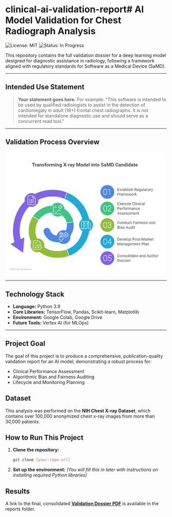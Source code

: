 # clinical-ai-validation-report# AI Model Validation for Chest Radiograph Analysis

![License: MIT](https://img.shields.io/badge/License-MIT-yellow.svg)
![Status: In Progress](https://img.shields.io/badge/Status-In%20Progress-blue.svg)

This repository contains the full validation dossier for a deep learning model designed for diagnostic assistance in radiology, following a framework aligned with regulatory standards for Software as a Medical Device (SaMD).

---

## Intended Use Statement

> **Your statement goes here.** For example: "This software is intended to be used by qualified radiologists to assist in the detection of cardiomegaly in adult (18+) frontal chest radiographs. It is not intended for standalone diagnostic use and should serve as a concurrent read tool."

---

## Validation Process Overview

![Validation Process Flowchart](images/SaMD_Validation_dossier.png)


---

## Technology Stack
* **Language:** Python 3.9
* **Core Libraries:** TensorFlow, Pandas, Scikit-learn, Matplotlib
* **Environment:** Google Colab, Google Drive
* **Future Tools:** Vertex AI (for MLOps)

---

## Project Goal

The goal of this project is to produce a comprehensive, publication-quality validation report for an AI model, demonstrating a robust process for:
* Clinical Performance Assessment
* Algorithmic Bias and Fairness Auditing
* Lifecycle and Monitoring Planning

## Dataset

This analysis was performed on the **NIH Chest X-ray Dataset**, which contains over 100,000 anonymized chest x-ray images from more than 30,000 patients.

## How to Run This Project

1.  **Clone the repository:**
    ```bash
    git clone [your-repo-url]
    ```
2.  **Set up the environment:**
    *(You will fill this in later with instructions on installing required Python libraries)*

## Results

A link to the final, consolidated **[Validation Dossier PDF](./reports/validation_report_final.pdf)** is available in the reports folder.
